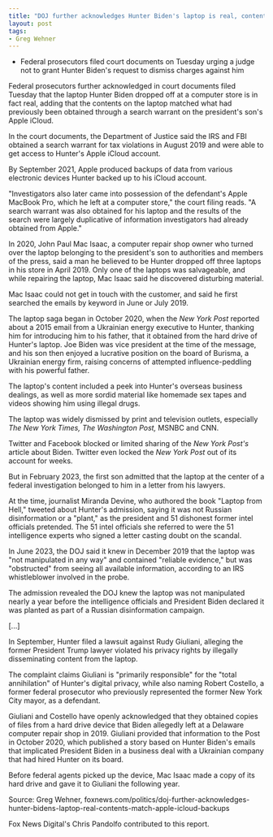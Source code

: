 ```yaml
---
title: "DOJ further acknowledges Hunter Biden's laptop is real, contents match Apple iCloud backups"
layout: post
tags:
- Greg Wehner
---
```


- Federal prosecutors filed court documents on Tuesday urging a judge not to grant Hunter Biden's request to dismiss charges against him

Federal prosecutors further acknowledged in court documents filed Tuesday that the laptop Hunter Biden dropped off at a computer store is in fact real, adding that the contents on the laptop matched what had previously been obtained through a search warrant on the president's son's Apple iCloud.

In the court documents, the Department of Justice said the IRS and FBI obtained a search warrant for tax violations in August 2019 and were able to get access to Hunter's Apple iCloud account.

By September 2021, Apple produced backups of data from various electronic devices Hunter backed up to his iCloud account.

"Investigators also later came into possession of the defendant's Apple MacBook Pro, which he left at a computer store," the court filing reads. "A search warrant was also obtained for his laptop and the results of the search were largely duplicative of information investigators had already obtained from Apple."

In 2020, John Paul Mac Isaac, a computer repair shop owner who turned over the laptop belonging to the president's son to authorities and members of the press, said a man he believed to be Hunter dropped off three laptops in his store in April 2019. Only one of the laptops was salvageable, and while repairing the laptop, Mac Isaac said he discovered disturbing material.

Mac Isaac could not get in touch with the customer, and said he first searched the emails by keyword in June or July 2019.

The laptop saga began in October 2020, when the *New York Post* reported about a 2015 email from a Ukrainian energy executive to Hunter, thanking him for introducing him to his father, that it obtained from the hard drive of Hunter's laptop. Joe Biden was vice president at the time of the message, and his son then enjoyed a lucrative position on the board of Burisma, a Ukrainian energy firm, raising concerns of attempted influence-peddling with his powerful father.

The laptop's content included a peek into Hunter's overseas business dealings, as well as more sordid material like homemade sex tapes and videos showing him using illegal drugs.

The laptop was widely dismissed by print and television outlets, especially *The New York Times, The Washington Post,* MSNBC and CNN.

Twitter and Facebook blocked or limited sharing of the *New York Post's* article about Biden. Twitter even locked the *New York Post* out of its account for weeks.

But in February 2023, the first son admitted that the laptop at the center of a federal investigation belonged to him in a letter from his lawyers.

At the time, journalist Miranda Devine, who authored the book "Laptop from Hell," tweeted about Hunter's admission, saying it was not Russian disinformation or a "plant," as the president and 51 dishonest former intel officials pretended. The 51 intel officials she referred to were the 51 intelligence experts who signed a letter casting doubt on the scandal.

In June 2023, the DOJ said it knew in December 2019 that the laptop was "not manipulated in any way" and contained "reliable evidence," but was "obstructed" from seeing all available information, according to an IRS whistleblower involved in the probe.

The admission revealed the DOJ knew the laptop was not manipulated nearly a year before the intelligence officials and President Biden declared it was planted as part of a Russian disinformation campaign.

[...]

In September, Hunter filed a lawsuit against Rudy Giuliani, alleging the former President Trump lawyer violated his privacy rights by illegally disseminating content from the laptop.

The complaint claims Giuliani is "primarily responsible" for the "total annihilation" of Hunter's digital privacy, while also naming Robert Costello, a former federal prosecutor who previously represented the former New York City mayor, as a defendant.

Giuliani and Costello have openly acknowledged that they obtained copies of files from a hard drive device that Biden allegedly left at a Delaware computer repair shop in 2019. Giuliani provided that information to the Post in October 2020, which published a story based on Hunter Biden's emails that implicated President Biden in a business deal with a Ukrainian company that had hired Hunter on its board.

Before federal agents picked up the device, Mac Isaac made a copy of its hard drive and gave it to Giuliani the following year.

Source: Greg Wehner, foxnews.com/politics/doj-further-acknowledges-hunter-bidens-laptop-real-contents-match-apple-icloud-backups

Fox News Digital's Chris Pandolfo contributed to this report.

